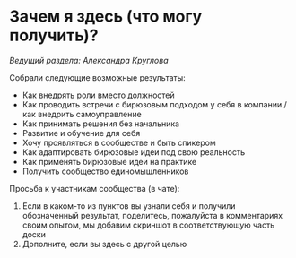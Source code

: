 # Зачем я здесь (что могу получить)?
*Ведущий раздела: Александра Круглова*

Собрали следующие возможные результаты:
- Как внедрять роли вместо должностей  
- Как проводить встречи с бирюзовым подходом у себя в компании / как внедрить самоуправление
- Как принимать решения без начальника
- Развитие и обучение для себя
- Хочу проявляться в сообществе и быть спикером
- Как адаптировать бирюзовые идеи под свою реальность
- Как применять бирюзовые идеи на практике
- Получить сообщество единомышленников

Просьба к участникам сообщества (в чате):
1. Если в каком-то из пунктов вы узнали себя и получили обозначенный результат, поделитесь, пожалуйста в комментариях своим опытом, мы добавим скриншот в соответствующую часть доски
2. Дополните, если вы здесь с другой целью

